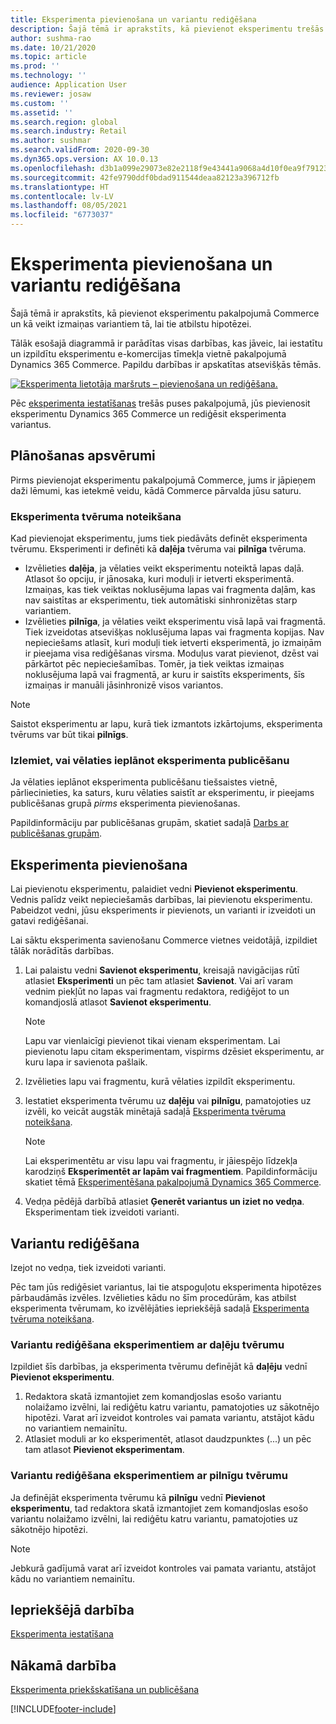 ```yaml
---
title: Eksperimenta pievienošana un variantu rediģēšana
description: Šajā tēmā ir aprakstīts, kā pievienot eksperimentu trešās puses pakalpojumam Dynamics 365 Commerce un kā rediģēt eksperimenta variantus.
author: sushma-rao
ms.date: 10/21/2020
ms.topic: article
ms.prod: ''
ms.technology: ''
audience: Application User
ms.reviewer: josaw
ms.custom: ''
ms.assetid: ''
ms.search.region: global
ms.search.industry: Retail
ms.author: sushmar
ms.search.validFrom: 2020-09-30
ms.dyn365.ops.version: AX 10.0.13
ms.openlocfilehash: d3b1a099e29073e82e2118f9e43441a9068a4d10f0ea9f79123b97d2b7d5c419
ms.sourcegitcommit: 42fe9790ddf0bdad911544deaa82123a396712fb
ms.translationtype: HT
ms.contentlocale: lv-LV
ms.lasthandoff: 08/05/2021
ms.locfileid: "6773037"
---
```

# <a name="connect-an-experiment-and-edit-variations"></a>Eksperimenta pievienošana un variantu rediģēšana

Šajā tēmā ir aprakstīts, kā pievienot eksperimentu pakalpojumā Commerce un kā veikt izmaiņas variantiem tā, lai tie atbilstu hipotēzei. 

Tālāk esošajā diagrammā ir parādītas visas darbības, kas jāveic, lai iestatītu un izpildītu eksperimentu e-komercijas tīmekļa vietnē pakalpojumā Dynamics 365 Commerce. Papildu darbības ir apskatītas atsevišķās tēmās.

[ ![Eksperimenta lietotāja maršruts – pievienošana un rediģēšana.](./media/experimentation_connect_edit.svg) ](./media/experimentation_connect_edit.svg#lightbox)

Pēc [eksperimenta iestatīšanas](experimentation-setup.md) trešās puses pakalpojumā, jūs pievienosit eksperimentu Dynamics 365 Commerce un rediģēsit eksperimenta variantus.

## <a name="planning-considerations"></a>Plānošanas apsvērumi

Pirms pievienojat eksperimentu pakalpojumā Commerce, jums ir jāpieņem daži lēmumi, kas ietekmē veidu, kādā Commerce pārvalda jūsu saturu.

### <a name="determine-the-scope-of-your-experiment"></a>Eksperimenta tvēruma noteikšana
Kad pievienojat eksperimentu, jums tiek piedāvāts definēt eksperimenta tvērumu. Eksperimenti ir definēti kā **daļēja** tvēruma vai **pilnīga** tvēruma.
- Izvēlieties **daļēja**, ja vēlaties veikt eksperimentu noteiktā lapas daļā. Atlasot šo opciju, ir jānosaka, kuri moduļi ir ietverti eksperimentā. Izmaiņas, kas tiek veiktas noklusējuma lapas vai fragmenta daļām, kas nav saistītas ar eksperimentu, tiek automātiski sinhronizētas starp variantiem.
- Izvēlieties **pilnīga**, ja vēlaties veikt eksperimentu visā lapā vai fragmentā. Tiek izveidotas atsevišķas noklusējuma lapas vai fragmenta kopijas. Nav nepieciešams atlasīt, kuri moduļi tiek ietverti eksperimentā, jo izmaiņām ir pieejama visa rediģēšanas virsma. Moduļus varat pievienot, dzēst vai pārkārtot pēc nepieciešamības. Tomēr, ja tiek veiktas izmaiņas noklusējuma lapā vai fragmentā, ar kuru ir saistīts eksperiments, šīs izmaiņas ir manuāli jāsinhronizē visos variantos.

<!-- not to editors, we're adding an image here to illustrate the difference. it will help.) -->

> [!NOTE]
> Saistot eksperimentu ar lapu, kurā tiek izmantots izkārtojums, eksperimenta tvērums var būt tikai **pilnīgs**.

### <a name="decide-if-you-want-to-schedule-when-your-experiment-is-published"></a>Izlemiet, vai vēlaties ieplānot eksperimenta publicēšanu
Ja vēlaties ieplānot eksperimenta publicēšanu tiešsaistes vietnē, pārliecinieties, ka saturs, kuru vēlaties saistīt ar eksperimentu, ir pieejams publicēšanas grupā *pirms* eksperimenta pievienošanas. 

Papildinformāciju par publicēšanas grupām, skatiet sadaļā [Darbs ar publicēšanas grupām](publish-groups.md).


## <a name="connect-your-experiment"></a>Eksperimenta pievienošana
Lai pievienotu eksperimentu, palaidiet vedni **Pievienot eksperimentu**. Vednis palīdz veikt nepieciešamās darbības, lai pievienotu eksperimentu. Pabeidzot vedni, jūsu eksperiments ir pievienots, un varianti ir izveidoti un gatavi rediģēšanai.

Lai sāktu eksperimenta savienošanu Commerce vietnes veidotājā, izpildiet tālāk norādītās darbības.

1. Lai palaistu vedni **Savienot eksperimentu**, kreisajā navigācijas rūtī atlasiet **Eksperimenti** un pēc tam atlasiet **Savienot**. Vai arī varam vednim piekļūt no lapas vai fragmentu redaktora, rediģējot to un komandjoslā atlasot **Savienot eksperimentu**.

    > [!NOTE]
    > Lapu var vienlaicīgi pievienot tikai vienam eksperimentam. Lai pievienotu lapu citam eksperimentam, vispirms dzēsiet eksperimentu, ar kuru lapa ir savienota pašlaik.

1. Izvēlieties lapu vai fragmentu, kurā vēlaties izpildīt eksperimentu.
1. Iestatiet eksperimenta tvērumu uz **daļēju** vai **pilnīgu**, pamatojoties uz izvēli, ko veicāt augstāk minētajā sadaļā [Eksperimenta tvēruma noteikšana](#determine-the-scope-of-your-experiment).
    > [!NOTE]
    > Lai eksperimentētu ar visu lapu vai fragmentu, ir jāiespējo līdzekļa karodziņš **Eksperimentēt ar lapām vai fragmentiem**. Papildinformāciju skatiet tēmā [Eksperimentēšana pakalpojumā Dynamics 365 Commerce](experimentation-overview.md).
    
1. Vedņa pēdējā darbībā atlasiet **Ģenerēt variantus un iziet no vedņa**. Eksperimentam tiek izveidoti varianti. 

## <a name="edit-your-variations"></a>Variantu rediģēšana
Izejot no vedņa, tiek izveidoti varianti. 

Pēc tam jūs rediģēsiet variantus, lai tie atspoguļotu eksperimenta hipotēzes pārbaudāmās izvēles. Izvēlieties kādu no šīm procedūrām, kas atbilst eksperimenta tvērumam, ko izvēlējāties iepriekšējā sadaļā [Eksperimenta tvēruma noteikšana](#determine-the-scope-of-your-experiment).

### <a name="edit-variations-for-experiments-with-partial-scope"></a>Variantu rediģēšana eksperimentiem ar daļēju tvērumu
Izpildiet šīs darbības, ja eksperimenta tvērumu definējāt kā **daļēju** vednī **Pievienot eksperimentu**.

1. Redaktora skatā izmantojiet zem komandjoslas esošo variantu nolaižamo izvēlni, lai rediģētu katru variantu, pamatojoties uz sākotnējo hipotēzi. Varat arī izveidot kontroles vai pamata variantu, atstājot kādu no variantiem nemainītu.
1. Atlasiet moduli ar ko eksperimentēt, atlasot daudzpunktes (...) un pēc tam atlasot **Pievienot eksperimentam**.

### <a name="edit-variations-for-experiments-with-entire-scope"></a>Variantu rediģēšana eksperimentiem ar pilnīgu tvērumu
Ja definējāt eksperimenta tvērumu kā **pilnīgu** vednī **Pievienot eksperimentu**, tad redaktora skatā izmantojiet zem komandjoslas esošo variantu nolaižamo izvēlni, lai rediģētu katru variantu, pamatojoties uz sākotnējo hipotēzi. 

> [!NOTE]
> Jebkurā gadījumā varat arī izveidot kontroles vai pamata variantu, atstājot kādu no variantiem nemainītu.

## <a name="previous-step"></a>Iepriekšējā darbība
[Eksperimenta iestatīšana](experimentation-setup.md) 


## <a name="next-step"></a>Nākamā darbība
[Eksperimenta priekšskatīšana un publicēšana](experimentation-preview-publish.md)


[!INCLUDE[footer-include](../includes/footer-banner.md)]